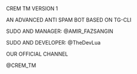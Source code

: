 CREM TM VERSION 1

AN ADVANCED ANTI SPAM BOT BASED ON TG-CLI


SUDO AND MANAGER: @AMIR_FAZSANGIN 

SUDO AND DEVELOPER: @TheDevLua

OUR OFFICIAL CHANNEL

@CREM_TM 